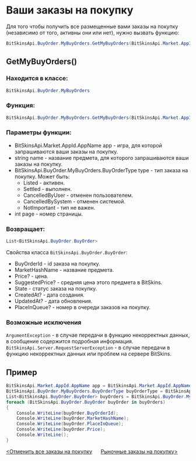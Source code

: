 ﻿# Ваши заказы на покупку

Для того чтобы получить все размещенные вами заказы на покупку (независимо от того, активны они или нет), нужно вызвать функцию:

```csharp
BitSkinsApi.BuyOrder.MyBuyOrders.GetMyBuyOrders(BitSkinsApi.Market.AppId.AppName app, string name, BitSkinsApi.BuyOrder.MyBuyOrders.BuyOrderType type, int page);
```

## GetMyBuyOrders()

### Находится в классе:

```csharp
BitSkinsApi.BuyOrder.MyBuyOrders
```

### Функция:

```csharp
BitSkinsApi.BuyOrder.MyBuyOrders.GetMyBuyOrders(BitSkinsApi.Market.AppId.AppName app, string name, BitSkinsApi.BuyOrder.MyBuyOrders.BuyOrderType type, int page);
```

### Параметры функции:

* BitSkinsApi.Market.AppId.AppName app - игра, для которой запрашиваются ваши заказы на покупку.
* string name - название предмета, для которого запрашиваются ваши заказы на покупку.
* BitSkinsApi.BuyOrder.MyBuyOrders.BuyOrderType type - тип заказа на покупку. Может быть:
  * Listed - активен.
  * Settled - выполнен.
  * CancelledByUser - отменен пользователем.
  * CancelledBySystem - отменен системой.
  * NotImportant - тип не важен.
* int page - номер страницы.

### Возвращает:

```csharp
List<BitSkinsApi.BuyOrder.BuyOrder>
```

Свойства класса ```BitSkinsApi.BuyOrder.BuyOrder```:
* BuyOrderId - id заказа на покупку.
* MarketHashName - название предмета.
* Price? - цена.
* SuggestedPrice? - средняя цена этого предмета в BitSkins.
* State - статус заказа на покупку.
* CreatedAt? - дата создания.
* UpdatedAt? - дата обновления.
* PlaceInQueue? - номер в очереди заказов на покупку.

### Возможные исключения
```ArgumentException``` - в случае передачи в функцию некорректных данных, в сообщение содержится подробная информация.
\
```BitSkinsApi.Server.RequestServerException``` - в случае передачи в функцию некорректных данных или проблем на сервере BitSkins.

## Пример

```csharp
BitSkinsApi.Market.AppId.AppName app = BitSkinsApi.Market.AppId.AppName.CounterStrikGlobalOffensive;
BitSkinsApi.BuyOrder.MyBuyOrders.BuyOrderType buyOrderType = BitSkinsApi.BuyOrder.MyBuyOrders.BuyOrderType.Listed;
List<BitSkinsApi.BuyOrder.BuyOrder> buyOrders = BitSkinsApi.BuyOrder.MyBuyOrders.GetMyBuyOrders(app, "CS:GO Weapon Case 2", buyOrderType, 1);
foreach (BitSkinsApi.BuyOrder.BuyOrder buyOrder in buyOrders)
{
    Console.WriteLine(buyOrder.BuyOrderId);
    Console.WriteLine(buyOrder.MarketHashName);
    Console.WriteLine(buyOrder.PlaceInQueue);
    Console.WriteLine(buyOrder.Price);
    Console.WriteLine();
}
```

[<Отменить все заказы на покупку](https://github.com/dmitrydnl/BitSkinsApi/blob/master/docs/ru/buy_order/cancel_all_buy_orders.md) &nbsp;&nbsp;&nbsp;&nbsp; [Рыночные заказы на покупку>](https://github.com/dmitrydnl/BitSkinsApi/blob/master/docs/ru/buy_order/market_buy_orders.md)